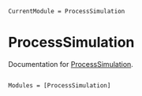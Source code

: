 ```@meta
CurrentModule = ProcessSimulation
```

# ProcessSimulation

Documentation for [ProcessSimulation](https://github.com/jmaedler/ProcessSimulation.jl).

```@index
```

```@autodocs
Modules = [ProcessSimulation]
```
